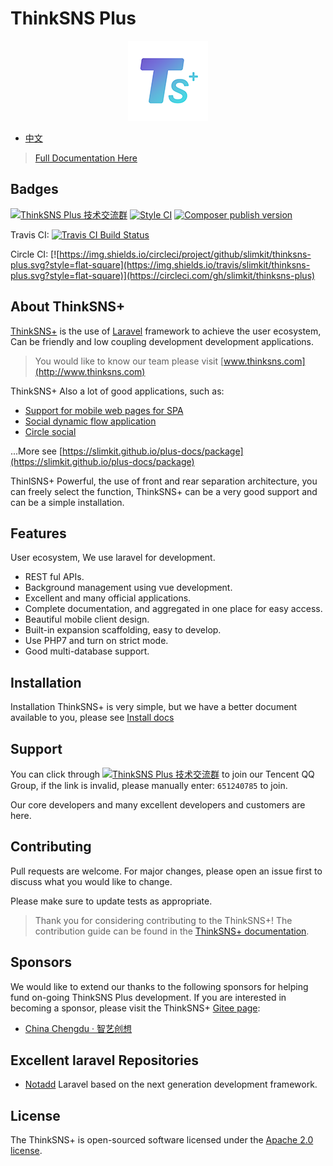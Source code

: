 # ThinkSNS Plus

<p align="center"><img src="public/plus.png"></p>

- [中文](README_zh.md)

> [Full Documentation Here](https://slimkit.github.io/plus-docs/)

## Badges

[![ThinkSNS Plus 技术交流群](https://img.shields.io/badge/QQ%20Group-651240785-6782d6.svg?style=flat-square)](//shang.qq.com/wpa/qunwpa?idkey=7a85a1f73b3da2b1106e10817bd3fb6414766ca7dfe102977ad698011fb01ea5)
[![Style CI](https://styleci.io/repos/76627423/shield?branch=master)](https://styleci.io/repos/76627423)
[![Composer publish version](https://img.shields.io/packagist/v/zhiyicx/thinksns-plus.svg?style=flat-square)](https://packagist.org/packages/zhiyicx/thinksns-plus)

Travis CI: [![Travis CI Build Status](https://img.shields.io/travis/slimkit/thinksns-plus.svg?style=flat-square)](https://travis-ci.org/slimkit/thinksns-plus)

Circle CI: [![https://img.shields.io/circleci/project/github/slimkit/thinksns-plus.svg?style=flat-square](https://img.shields.io/travis/slimkit/thinksns-plus.svg?style=flat-square)](https://circleci.com/gh/slimkit/thinksns-plus)


## About ThinkSNS+

[ThinkSNS+](https://github.com/slimkit/thinksns-plus) is the use of [Laravel](https://github.com/laravel/laravel) framework to achieve the user ecosystem, Can be friendly and low coupling development development applications.

> You would like to know our team please visit [www.thinksns.com](http://www.thinksns.com)

ThinkSNS+ Also a lot of good applications, such as:

- [Support for mobile web pages for SPA](https://github.com/slimkit/plus-component-h5)
- [Social dynamic flow application](https://github.com/slimkit/plus-component-h5)
- [Circle social](https://github.com/slimkit/plus-component-group)

...More see [https://slimkit.github.io/plus-docs/package](https://slimkit.github.io/plus-docs/package)

ThinlSNS+ Powerful, the use of front and rear separation architecture, you can freely select the function, ThinkSNS+ can be a very good support and can be a simple installation.

## Features

User ecosystem, We use laravel for development.

- REST ful APIs.
- Background management using vue development.
- Excellent and many official applications.
- Complete documentation, and aggregated in one place for easy access.
- Beautiful mobile client design.
- Built-in expansion scaffolding, easy to develop.
- Use PHP7 and turn on strict mode.
- Good multi-database support.

## Installation

Installation ThinkSNS+ is very simple, but we have a better document available to you, please see [Install docs](https://slimkit.github.io/plus-docs/core/latest/getting-started/installed)

## Support

You can click through [![ThinkSNS Plus 技术交流群](https://img.shields.io/badge/QQ%20Group-651240785-6782d6.svg?style=flat-square)](https://shang.qq.com/wpa/qunwpa?idkey=7a85a1f73b3da2b1106e10817bd3fb6414766ca7dfe102977ad698011fb01ea5) to join our Tencent QQ Group, if the link is invalid, please manually enter: `651240785` to join.

Our core developers and many excellent developers and customers are here.

## Contributing

Pull requests are welcome. For major changes, please open an issue first to discuss what you would like to change.

Please make sure to update tests as appropriate.

> Thank you for considering contributing to the ThinkSNS+! The contribution guide can be found in the [ThinkSNS+ documentation](https://slimkit.github.io/plus-docs/core/latest/getting-started/contributions).

## Sponsors

We would like to extend our thanks to the following sponsors for helping fund on-going ThinkSNS Plus development. If you are interested in becoming a sponsor, please visit the ThinkSNS+ [Gitee page](https://gitee.com/slimkit/thinksns-plus?donate=true):

- [China Chengdu · 智艺创想](http://www.zhiyicx.com)

## Excellent laravel Repositories

- [Notadd](https://github.com/notadd/notadd) Laravel based on the next generation development framework.

## License

The ThinkSNS+ is open-sourced software licensed under the [Apache 2.0 license](LICENSE).
